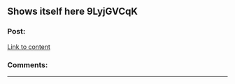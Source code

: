 ## Shows itself here 9LyjGVCqK

### Post:

[Link to content](http://centerforeyesight.com/v7ylKT91)

### Comments:

---

